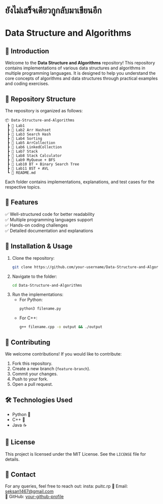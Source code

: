 # ยังไม่เสร็จเดียวกูกลับมาเขียนอีก
# Data Structure and Algorithms 

## 📌 Introduction
Welcome to the **Data Structure and Algorithms** repository! This repository contains implementations of various data structures and algorithms in multiple programming languages. It is designed to help you understand the core concepts of algorithms and data structures through practical examples and coding exercises.

## 📂 Repository Structure
The repository is organized as follows:
```
📦 Data-Structure-and-Algorithms
 ┣ 📁 Lab1
 ┣ 📁 Lab2 Arr Hashset
 ┣ 📁 Lab3 Search Hash
 ┣ 📁 Lab4 Sorting
 ┣ 📁 Lab5 ArrCollection
 ┣ 📁 Lab6 LinkedCollection
 ┣ 📁 Lab7 Stack
 ┣ 📁 Lab8 Stack Calculator
 ┣ 📁 Lab9 MyQueue + BFS
 ┣ 📁 Lab10 BT + Binary Search Tree
 ┣ 📁 Lab11 BST + AVL
 ┗ 📜 README.md
```
Each folder contains implementations, explanations, and test cases for the respective topics.

## 🚀 Features
✅ Well-structured code for better readability  
✅ Multiple programming languages support  
✅ Hands-on coding challenges  
✅ Detailed documentation and explanations  

## 🔧 Installation & Usage
1. Clone the repository:
   ```bash
   git clone https://github.com/your-username/Data-Structure-and-Algorithms.git
   ```
2. Navigate to the folder:
   ```bash
   cd Data-Structure-and-Algorithms
   ```
3. Run the implementations:
   - For Python:
     ```bash
     python3 filename.py
     ```
   - For C++:
     ```bash
     g++ filename.cpp -o output && ./output
     ```

## 📘 Contributing
We welcome contributions! If you would like to contribute:
1. Fork this repository.
2. Create a new branch (`feature-branch`).
3. Commit your changes.
4. Push to your fork.
5. Open a pull request.

## 🛠️ Technologies Used
- Python 🐍
- C++ 🚀
- Java ☕

## 📜 License
This project is licensed under the MIT License. See the `LICENSE` file for details.

## 🎯 Contact
For any queries, feel free to reach out:
insta: puitc.rp
📧 Email: seksan1467@gmail.com  
🐙 GitHub: [your-github-profile]((https://github.com/puicoding555))
